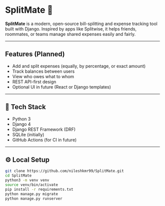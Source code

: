 # SplitMate 💸

**SplitMate** is a modern, open-source bill-splitting and expense tracking tool built with Django. Inspired by apps like Splitwise, it helps friends, roommates, or teams manage shared expenses easily and fairly.

---

## Features (Planned)
- Add and split expenses (equally, by percentage, or exact amount)
- Track balances between users
- View who owes what to whom
- REST API-first design
- Optional UI in future (React or Django templates)

---

## 🔧 Tech Stack
- Python 3
- Django 4
- Django REST Framework (DRF)
- SQLite (initially)
- GitHub Actions (for CI in future)

---

## ⚙️ Local Setup

```bash
git clone https://github.com/nileshkmr99/SplitMate.git
cd SplitMate
python3 -m venv venv
source venv/bin/activate
pip install -r requirements.txt
python manage.py migrate
python manage.py runserver
